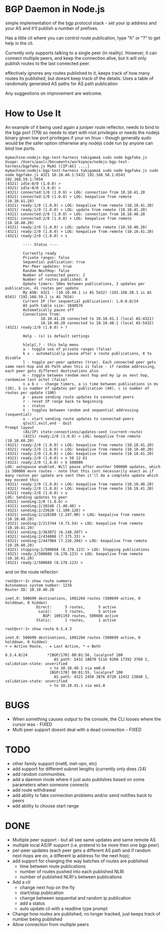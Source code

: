 
BGP Daemon in Node.js
=====================

simple implementation of the bgp protocol stack - set your ip address and your AS and it'll publish a
number of prefixes.

Has a little cli where you can control route publication, type "h" or "?" to get help in the cli.

Currently only supports talking to a single peer (in reality). However, it can connect multiple peers, and
keep the connection alive, but it will only publish routes to the last connected peer.

effectively ignores any routes published to it, keeps track of how many routes its published, but doesnt
keep track of the details. Uses a table of randomally generated AS paths for AS path publication

Any suggestions on improvement are welcome.





How to Use It
=============

An example of it being used again a juniper route reflector, needs to bind to the bgp port (179) so needs
to start with root privileges or needs the nodejs binary given low port privileges if your on linux - though
generally sudo would be the safer option otherwise any nodejs code run by anyone can bind low ports. 


		
	mymachine:nodejs-bgp-test-harness takigama$ sudo node bgpfake.js 
	Usage: /Users/paulr/Documents/workspace/nodejs-bgp-test-harness/bgpfake.js MyAS [[IP:AS] ....]
	mymachine:nodejs-bgp-test-harness takigama$ sudo node bgpfake.js sudo node bgpfake.js 4321 10.10.40.1:5432 192.168.58.1:6543 192.168.59.1:7654
	(4321) idle:0/0 (1.0.0) > 
	(4321) idle:0/0 (1.0.0) > 
	(4321) connected:1/0 (1.0.0) > LOG: connection from 10.10.41.20
	(4321) connected:1/0 (1.0.0) > LOG: keepalive from remote (10.10.41.20)
	(4321) ready:1/0 (1.0.0) > LOG: keepalive from remote (10.10.41.20)
	(4321) ready:1/0 (1.0.0) > LOG: update from remote (10.10.41.20)
	(4321) connected:2/0 (1.0.0) > LOG: connection from 10.10.40.20
	(4321) connected:2/0 (1.0.0) > LOG: keepalive from remote (10.10.40.20)
	(4321) ready:2/0 (1.0.0) > LOG: update from remote (10.10.40.20)
	(4321) ready:2/0 (1.0.0) > LOG: keepalive from remote (10.10.41.20)
	(4321) ready:2/0 (1.0.0) > s
	
			---- Status ----
			
			Currently ready
			Private ranges: false
			Sequential publication: true
			Per-Peer updates: true
			Random NextHop: false
			Number of connected peers: 2
			Number of routes published: 0
			Update timers: 50ms between publications, 3 updates per publication, 41 routes per update
			My ASN: 4321 - (10.10.40.1 is AS 5432) (192.168.58.1 is AS 6543) (192.168.59.1 is AS 7654)
			Current IP (for sequential publications): 1.0.0.0/24
			AS path table size: 1048576
			Automatically pause off
			Connections from: 
			        10.10.41.20 connected to 10.10.41.1 (local AS:4321)
			        10.10.40.20 connected to 10.10.40.1 (local AS:5432)
	(4321) ready:2/0 (1.0.0) > ?
	
			Help - (x) is default settings
			
	        h[elp],? - this help menu
	        a - toggle use of private ranges (false)
	        k x - automatically pause after x route publications, 0 to disable
	        l - toggle per-peer updates (true). Each connected peer gets same next-hop and AS Path when this is false - if random addressing, each peer gets different destinations also
	        m - toggle between random next hop and my ip as next hop, randomise last octet (false)
	        n a b c - change timers, a is time between publications in ms (20), b is number of updates per publication (40), c is number of routes per update (100)
	        p - pause sending route updates to connected peers
	        r - reset IP range back to beginning
	        s - status
	        t - toggles between random and sequential addressing (sequential)
	        u - start sending route updates to connected peers
	        q[uit],exit,end - Quit
	Prompt layout
	        (AS/IP) state:connections/updates-sent (current-route)
	        (4321) ready:2/0 (1.0.0) > LOG: keepalive from remote (10.10.40.20)
	(4321) ready:2/0 (1.0.0) > LOG: keepalive from remote (10.10.41.20)
	(4321) ready:2/0 (1.0.0) > LOG: keepalive from remote (10.10.40.20)
	(4321) ready:2/0 (1.0.0) > LOG: keepalive from remote (10.10.41.20)
	(4321) ready:2/0 (1.0.0) > n 50 12 61
	(4321) ready:2/0 (1.0.0) > k 500000
	LOG: autopause enabled. Will pause after another 500000 updates, which is 500000 more routes - note that this isnt necessarily exact as if many routes per update are sent then it'll do a complete update which may exceed this
	(4321) ready:2/0 (1.0.0) > LOG: keepalive from remote (10.10.40.20)
	(4321) ready:2/0 (1.0.0) > LOG: keepalive from remote (10.10.41.20)
	(4321) ready:2/0 (1.0.0) > u
	LOG: Sending updates to peer
	(4321) sending:2/0 (1.0.0) > 
	(4321) sending:2/10248 (1.40.48) > 
	(4321) sending:2/25620 (1.100.120) > 
	(4321) sending:2/128100 (2.247.90) > LOG: keepalive from remote (10.10.40.20)
	(4321) sending:2/213744 (4.73.54) > LOG: keepalive from remote (10.10.41.20)
	(4321) sending:2/363072 (6.148.207) > 
	(4321) sending:2/434808 (7.175.33) > 
	(4321) sending:2/447984 (7.226.204) > LOG: keepalive from remote (10.10.40.20)
	(4321) stopping:2/500688 (8.178.123) > LOG: Stopping publications
	(4321) ready:2/500688 (8.178.123) > LOG: keepalive from remote (10.10.41.20)
	(4321) ready:2/500688 (8.178.123) > 




and on the route reflector:

	root@vrr-1> show route summary    
	Autonomous system number: 1234
	Router ID: 10.10.40.20
	
	inet.0: 500699 destinations, 1001204 routes (500699 active, 0 holddown, 0 hidden)
	              Direct:      5 routes,      5 active
	               Local:      5 routes,      5 active
	                 BGP: 1001193 routes, 500688 active
	              Static:      1 routes,      1 active

	root@vrr-1> show route 6.5.4.3 
	
	inet.0: 500699 destinations, 1001204 routes (500699 active, 0 holddown, 0 hidden)
	+ = Active Route, - = Last Active, * = Both
	
	6.5.4.0/24         *[BGP/170] 00:01:56, localpref 100
	                      AS path: 5432 18070 5116 9208 17392 3760 I, validation-state: unverified
	                    > to 10.10.40.1 via em0.0
	                    [BGP/170] 00:01:55, localpref 100
	                      AS path: 4321 2450 3876 6728 12432 23840 I, validation-state: unverified
	                    > to 10.10.41.1 via em1.0





BUGS
====
 - When something causes output to the console, the CLI looses where the cursor was - FIXED
 - Multi peer support doesnt deal with a dead connection - FIXED


TODO
====
 - other family support (inet6, inet-vpn, etc)
 - add support for different subnet lengths (currently only does /24)
 - add random communities.
 - add a daemon mode where it just auto publishes based on some parameters when someone connects
 - add route withdrawal
 - add ability to fake connection problems and/or send notifies back to peers
 - add ability to choose start range

 
 

 
 
DONE
====
 - Multiple peer support - but all see same updates and same remote AS
 - multiple local AS/IP support (i.e. pretend to be more then one bgp peer)
 - per-peer updates (each peer gets a different AS path and if random next-hops are on, a different ip address for the next hop);
 - add support for changing the way batches of routes are published
 	- time between route publications
 	- number of routes pushed into each published NLRI
 	- number of published NLRI's between publications
 - Add a cli
   - change next hop on the fly
   - start/stop publication
   - change between sequential and random ip publication
   - add a status
   - auto update cli with a readline type prompt
 - Change how routes are published, no longer tracked, just keeps track of number being published
 - Allow connection from multiple peers


